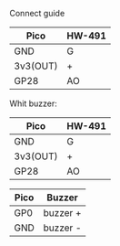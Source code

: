 Connect guide



| Pico  | HW-491 |
| ------------- | ------------- |
| GND  | G  |
| 3v3(OUT)  | +  |
| GP28  | AO  |


Whit buzzer:


| Pico  | HW-491 |
| ------------- | ------------- |
| GND  | G  |
| 3v3(OUT)  | +  |
| GP28  | AO  |



| Pico  | Buzzer |
| ------------- | ------------- |
| GP0  | buzzer +  |
| GND  | buzzer -  |

